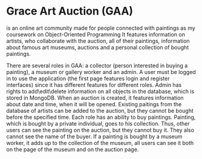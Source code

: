 # Grace Art Auction (GAA) 
is an online art community made for people connected with paintings as my coursework on Object-Oriented Programming
It features information on artists, who collaborate with the auction, all of their paintings, information about famous art museums, auctions
and a personal collection of bought paintings.

There are several roles in GAA: a collector (person interested in buying a painting), a museum or gallery worker and an admin.
A user must be logged in to use the application (the first page features login and register interfaces) since it has different features for 
different roles.
Admin has rights to add\edit\delete information on all objects in the database, which is stored in MongoDB.
When an auction is created, it features information about date and time, when it will be opened. Existing paitings from the database of artists
can be added to the auction, but they cannot be bought before the specified time.
Each role has an ability to buy paintings. Painting, which is bought by a private individual, goes to his collection. Thus,
other users can see the painting on the auction, but they cannot buy it. They also cannot see the name of the buyer. If a painting is bought
by a museum worker, it adds up to the collection of the museum, all users can see it both on the page of the museum and on the auction page.
